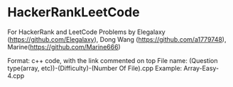 # HackerRankLeetCode
For HackerRank and LeetCode Problems
by Elegalaxy (https://github.com/Elegalaxy), Dong Wang (https://github.com/a1779748), Marine(https://github.com/Marine666)

Format: c++ code, with the link commented on top File name: (Question type(array, etc))-(Difficulty)-(Number Of File).cpp Example: Array-Easy-4.cpp
